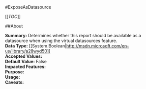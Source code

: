 #ExposeAsDatasource

[[_TOC_]]

##About

**Summary:**  Determines whether this report should be available as a datasource when using the virtual datasources feature.   
**Data Type:** [[System.Boolean|http://msdn.microsoft.com/en-us/library/a28wyd50]]  
**Accepted Values:**   
**Default Value:** False  
**Impacted Features:**   
**Purpose:**   
**Usage:**   
**Caveats:**   

